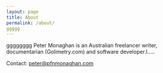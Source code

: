 ```yaml
---
layout: page
title: About
permalink: /about/
ggggg
---
```

gggggggg
Peter Monaghan is an Australian freelancer writer, documentarian (Golimetry.com) and software developer.l.....

Contact: peter@pfnmonaghan.com
